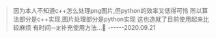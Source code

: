 >因为本人不知道c++怎么处理png图片,但python的效率又低得可怜
>所以算法部分是c++实现,图片处理部分是python实现
>这也造就了目前使用起来比较麻烦
>有时间`一定`补充使用方法...🐶
>------2020.09.21
